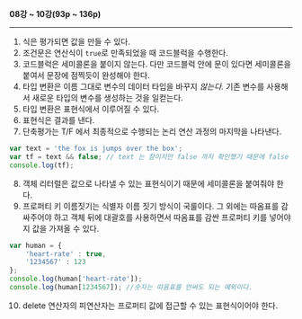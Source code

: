 __08강 ~ 10강(93p ~ 136p)__

***
1. 식은 평가되면 값을 만들 수 있다.   
2. 조건문은 연산식이 `true`로 만족되었을 때 코드블럭을 수행한다.   
3. 코드블럭은 세미콜론을 붙이지 않는다. 다만 코드블럭 안에 문이 있다면 세미콜론을 붙여서 문장에 점찍듯이 완성해야 한다.   
4. 타입 변환은 이름 그대로 변수의 데이터 타입을 바꾸지 _않는다._ 기존 변수를 사용해서 새로운 타입의 변수를 생성하는 것을 일컫는다.   
5. 타입 변환은 표현식에서 이루어질 수 있다.   
6. 표현식은 결과를 낸다.   
7. 단축평가는 T/F 에서 최종적으로 수행되는 논리 연산 과정의 마지막을 나타낸다.   
```javascript
var text = 'the fox is jumps over the box';
var tf = text && false; // text 는 참이지만 false 까지 확인했기 때문에 false 가 나온다.
console.log(tf);
```
8. 객체 리터럴은 값으로 나타낼 수 있는 표현식이기 때문에 세미콜론을 붙여줘야 한다.   
9. 프로퍼티 키 이름짓기는 식별자 이름 짓기 방식이 국룰이다. 그 외에는 따옴표를 감싸주어야 하고 객체 뒤에 대괄호를 사용하면서 따옴표를 감싼 프로퍼티 키를 넣어야지 값을 가져올 수 있다.   
```javascript
var human = {
    'heart-rate' : true,
    '1234567' : 123
};
console.log(human['heart-rate']);
console.log(human[1234567]); //숫자는 따옴표를 안써도 되는 예외이다. 
```
10. delete 연산자의 피연산자는 프로퍼티 값에 접근할 수 있는 표현식이어야 한다.   